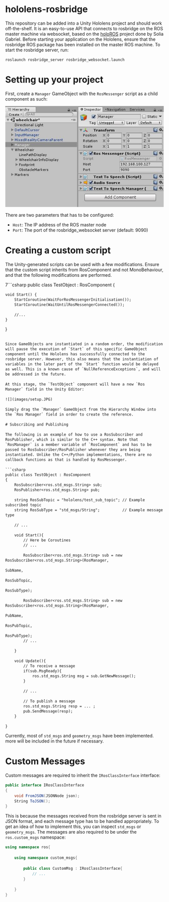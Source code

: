 # hololens-rosbridge

This repository can be added into a Unity Hololens project and should work off-the-shelf.
It is an easy-to-use API that connects to rosbridge on the ROS master machine via websocket, based on the [holoROS](https://github.com/soliagabriel/holoROS) project done by Solia Gabriel.
Before starting your application on the Hololens, ensure that the rosbridge ROS package has been installed on the master ROS machine. To start the rosbridge server, run:
```
roslaunch rosbridge_server rosbridge_websocket.launch
```

# Setting up your project

First, create a `Manager` GameObject with the `RosMessenger` script as a child component as such:

![](images/rosmanager.JPG)

There are two parameters that has to be configured:
* `Host`: The IP address of the ROS master node
* `Port`: The port of the rosbridge_websocket server (default: 9090)

# Creating a custom script

The Unity-generated scripts can be used with a few modifications.
Ensure that the custom script inherits from RosComponent and not MonoBehaviour, and that the following modifications are performed.

7```csharp
public class TestObject : RosComponent
{

    void Start() {
        StartCoroutine(WaitForRosMessengerInitialisation());
        StartCoroutine(WaitUntilRosMessengerConnected());

        //...
    }
}
```

Since GameObjects are instantiated in a random order, the modification will pause the execution of `Start` of this specific GameObject component until the Hololens has successfully connected to the rosbridge server. However, this also means that the instantiation of variables in the later part of the `Start` function would be delayed as well. This is a known cause of `NullReferenceExceptions`, and will be addressed in the future.

At this stage, the `TestObject` component will have a new `Ros Manager` field in the Unity Editor:

![](images/setup.JPG)

Simply drag the `Manager` GameObject from the Hierarchy Window into the `Ros Manager` field in order to create the reference.

# Subscribing and Publishing

The following is an example of how to use a RosSubscriber and RosPublisher, which is similar to the C++ syntax. Note that `RosManager` is a member variable of `RosComponent` and has to be passed to RosSubscriber/RosPublisher whenever they are being instantiated. Unlike the C++/Python implementations, there are no callback functions as that is handled by RosMessenger.

```csharp
public class TestObject : RosComponent
{
    RosSubscriber<ros.std_msgs.String> sub;
    RosPublisher<ros.std_msgs.String> pub;

    string RosSubTopic = "hololens/test_sub_topic"; // Example subscribed topic
    string RosSubType = "std_msgs/String";          // Example message type

    // ...

    void Start(){
        // Here be Coroutines
        // ...

        RosSubscriber<ros.std_msgs.String> sub = new RosSubscriber<ros.std_msgs.String>(RosManager,
                                                                                        SubName,
                                                                                        RosSubTopic,
                                                                                        RosSubType);

        RosSubscriber<ros.std_msgs.String> sub = new RosSubscriber<ros.std_msgs.String>(RosManager,
                                                                                        PubName,
                                                                                        RosPubTopic,
                                                                                        RosPubType);
        // ...

    }

    void Update(){ 
        // To receive a message
        if(sub.MsgReady){
            ros.std_msgs.String msg = sub.GetNewMessage();
        }

        // ...
        
        // To publish a message
        ros.std_msgs.String resp = ... ;
        pub.SendMessage(resp);
    }

}
```

Currently, most of `std_msgs` and `geometry_msgs` have been implemented. more will be included in the future if necessary.
# Custom Messages

Custom messages are required to inherit the `IRosClassInterface` interface:

```csharp
public interface IRosClassInterface
{
    void FromJSON(JSONNode json);
    String ToJSON();
}
```
This is because the messages received from the rosbridge server is sent in JSON format, and each message type has to be handled appropriately. To get an idea of how to implement this, you can inspect `std_msgs` or `geometry_msgs`. The messages are also required to be under the `ros.custom_msgs` namespace:

```csharp
using namespace ros{

    using namespace custom_msgs{

        public class CustomMsg : IRosClassInterface{
            // ...
        }

    }
}
```

































